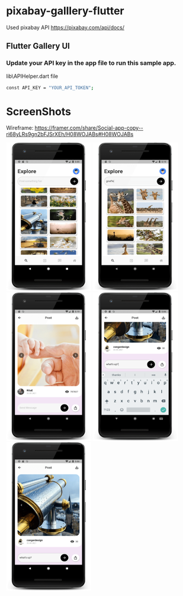 # pixabay-galllery-flutter

Used pixabay API
https://pixabay.com/api/docs/

## Flutter Gallery UI 
### Update your API key in the app file to run this sample app.
lib\APIHelper.dart file 

```sh
const API_KEY = "YOUR_API_TOKEN";
```

# ScreenShots
Wireframe: https://framer.com/share/Social-app-copy--ri68yLRs9gn2bFJSrXEh/H08WOJABs#H08WOJABs

<img src="flutter_ui/screenshots/Screenshot_1617536108_framed-min.png" width="230" height="400"/>  <img src="flutter_ui/screenshots/Screenshot_1617536911_framed-min.png" width="230" height="400"/> <img src="flutter_ui/screenshots/Screenshot_1617536962_framed-min.png" width="230" height="400"/>  <img src="flutter_ui/screenshots/Screenshot_1617536166_framed-min.png" width="230" height="400"/>  <img src="flutter_ui/screenshots/Screenshot_1617536163_framed-min.png" width="230" height="400"/>


